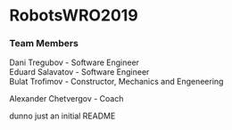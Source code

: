 # RobotsWRO2019
<h3>Team Members</h3>

Dani Tregubov - Software Engineer<br/>
Eduard Salavatov - Software Engineer<br/>
Bulat Trofimov - Constructor, Mechanics and Engeneering<br/>

Alexander Chetvergov - Coach<br/>






<body>
dunno just an initial README
<body/>
